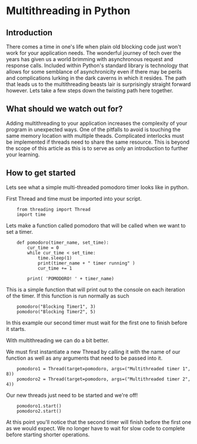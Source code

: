 # Multithreading in Python

## Introduction
There comes a time in one's life when plain old blocking code just won't work for your application needs. The wonderful journey of tech over the years has given us a world brimming with asynchronous request and response calls. Included within Python's standard library is technology that allows for some semblance of asynchronicity even if there may be perils and complications lurking in the dark caverns in which it resides. The path that leads us to the multithreading beasts lair is surprisingly straight forward however. Lets take a few steps down the twisting path here together.

## What should we watch out for?
Adding multithreading to your application increases the complexity of your program in unexpected ways. One of the pitfalls to avoid is touching the same memory location with multiple theads. Complicated interlocks must be implemented if threads need to share the same resource. This is beyond the scope of this article as this is to serve as only an introduction to further your learning. 

## How to get started
Lets see what a simple multi-threaded pomodoro timer looks like in python. 

First Thread and time must be imported into your script.

~~~ 
    from threading import Thread 
    import time
~~~

Lets make a function called pomodoro that will be called when we want to set a timer.

~~~
    def pomodoro(timer_name, set_time):
        cur_time = 0
        while cur_time < set_time:
            time.sleep(1)
            print(timer_name + " timer running" )
            cur_time += 1

        print( 'POMODORO! ' + timer_name)
~~~

This is a simple function that will print out to the console on each iteration of the timer.
If this function is run normally as such 

~~~
    pomodoro("Blocking Timer1", 3)
    pomodoro("Blocking Timer2", 5)
~~~ 

In this example our second timer must wait for the first one to finish before it starts.

With multithreading we can do a bit better.

We must first instantiate a new Thread by calling it with the name of our function as well as any arguments that need to be passed into it.

~~~
    pomodoro1 = Thread(target=pomodoro, args=("Multithreaded timer 1", 8))
    pomodoro2 = Thread(target=pomodoro, args=("Multithreaded timer 2", 4))
~~~

Our new threads just need to be started and we're off!

~~~
    pomodoro1.start()
    pomodoro2.start()
~~~

At this point you'll notice that the second timer will finish before the first one as we would expect. We no longer have to wait for slow code to complete before starting shorter operations.